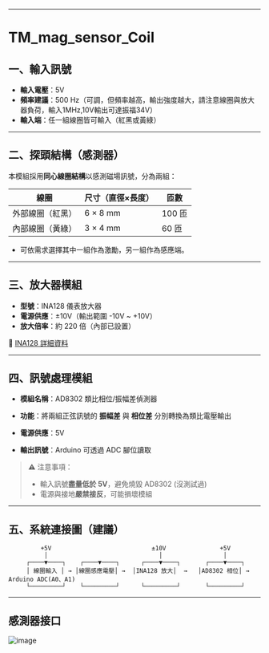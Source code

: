 

---

# TM\_mag\_sensor\_Coil 

## 一、輸入訊號

* **輸入電壓**：5V
* **頻率建議**：500 Hz（可調，但頻率越高，輸出強度越大，請注意線圈與放大器負荷，輸入1MHz,10V輸出可達振福34V）
* **輸入端**：任一組線圈皆可輸入（紅黑或黃綠）

---

## 二、探頭結構（感測器）

本模組採用**同心線圈結構**以感測磁場訊號，分為兩組：

| 線圈       | 尺寸（直徑×長度） | 匝數    |
| -------- | --------- | ----- |
| 外部線圈（紅黑） | 6 × 8 mm  | 100 匝 |
| 內部線圈（黃綠） | 3 × 4 mm  | 60 匝  |

* 可依需求選擇其中一組作為激勵，另一組作為感應端。

---

## 三、放大器模組

* **型號**：INA128 儀表放大器
* **電源供應**：±10V（輸出範圍 -10V \~ +10V）
* **放大倍率**：約 220 倍（內部已設置）

📎 [INA128 詳細資料](https://blog.csdn.net/tang11081023/article/details/108070048)

---

## 四、訊號處理模組

* **模組名稱**：AD8302 類比相位/振幅差偵測器

* **功能**：將兩組正弦訊號的 **振幅差** 與 **相位差** 分別轉換為類比電壓輸出

* **電源供應**：5V

* **輸出訊號**：Arduino 可透過 ADC 腳位讀取

> ⚠️ 注意事項：
>
> * 輸入訊號**盡量低於 5V**，避免燒毀 AD8302 (沒測試過)
> * 電源與接地**嚴禁接反**，可能損壞模組

---

## 五、系統連接圖（建議）

```
         +5V                            ±10V               +5V
          │                               │                 │
     ┌────▼────┐    ┌────▼────┐      ┌────▼────┐       ┌────▼────┐
     │ 線圈輸入 │ → │線圈感應電壓│ →  │INA128 放大│  →   │AD8302 相位│ → Arduino ADC(A0、A1)
     └─────────┘    └─────────┘      └─────────┘       └─────────┘
```

---
## 感測器接口
![image](https://github.com/user-attachments/assets/cd623e23-3966-49fc-91bc-abad21a2ccf9)



